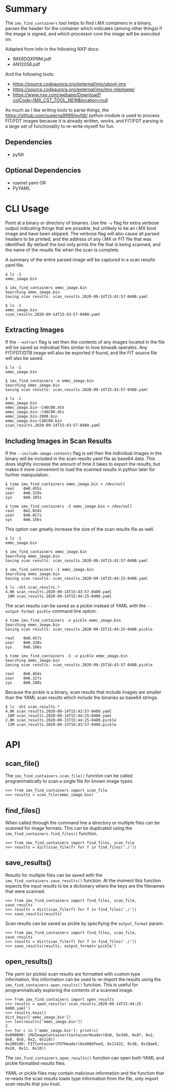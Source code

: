 # Summary

The `imx_find_containers` tool helps to find i.MX containers in a binary, parses
the header for the container which indicates (among other things) if the image is
signed, and which processor core the image will be executed on.

Adapted from info in the following NXP docs:
- IMX8DQXPRM.pdf
- AN12056.pdf

And the following tools:
- https://source.codeaurora.org/external/imx/uboot-imx
- https://source.codeaurora.org/external/imx/imx-mkimage/
- https://www.nxp.com/webapp/Download?colCode=IMX_CST_TOOL_NEW&location=null

As much as I like writing tools to parse things, the
https://github.com/superna9999/pyfdt/ python module is used to process FIT/FDT
images because it is already written, works, and FIT/FDT parsing is a large set
of functionality to re-write myself for fun.

## Dependencies
- pyfdt

## Optional Dependencies
- ruamel.yaml
OR
- PyYAML

# CLI Usage

Point at a binary or directory of binaries. Use the `-v` flag for extra verbose
output indicating things that are possible, but unlikely to be an i.MX boot
image and have been skipped.  The verbose flag will also cause all parsed
headers to be printed, and the address of any i.MX or FIT file that was
identified.  By default the tool only prints the file that is being scanned, and
the name of the results file when the scan is complete.

A summary of the entire parsed image will be captured in a scan results yaml
file.

```
$ ls -1
emmc_image.bin

$ imx_find_containers emmc_image.bin
Searching emmc_image.bin
Saving scan results: scan_results.2020-09-14T15:43:57-0400.yaml

$ ls -1
emmc_image.bin
scan_results.2020-09-14T15:43:57-0400.yaml
```

## Extracting Images
If the `--extract` flag is set then the contents of any images located in the
file will be saved as individual files similar to how binwalk operates.  Any
FIT/FDT/DTB image will also be exported if found, and the FIT source file will
also be saved.
```
$ ls -1
emmc_image.bin

$ imx_find_containers -e emmc_image.bin
Searching emmc_image.bin
Saving scan results: scan_results.2020-09-14T15:43:57-0400.yaml

$ ls -1
emmc_image.bin
emmc_image.bin--C40C00.dtb
emmc_image.bin--C40C00.dts
emmc_image.bin-2000.bin
emmc_image.bin-C40C00.bin
scan_results.2020-09-14T15:43:57-0400.yaml
```

## Including Images in Scan Results

If the `--include-image-contents` flag is set then the individual images in the
binary will be included in the scan results yaml file as base64 data.  This does
slightly increase the amount of time it takes to export the results, but makes
it more convenient to load the scanned results in python later for further
manipulation.
```
$ time imx_find_containers emmc_image.bin > /dev/null
real    0m0.455s
user    0m0.329s
sys     0m0.105s

$ time imx_find_containers -I emmc_image.bin > /dev/null
real    0m1.024s
user    0m0.817s
sys     0m0.166s
```

This option can greatly increase the size of the scan results file as well.
```
$ ls -1
emmc_image.bin

$ imx_find_containers emmc_image.bin
Searching emmc_image.bin
Saving scan results: scan_results.2020-09-14T15:43:57-0400.yaml

$ imx_find_containers -I emmc_image.bin
Searching emmc_image.bin
Saving scan results: scan_results.2020-09-14T15:44:25-0400.yaml

$ ls -sh1 scan_results.*
4.0K scan_results.2020-09-14T15:43:57-0400.yaml
 18M scan_results.2020-09-14T15:44:25-0400.yaml
```

The scan results can be saved as a pickle instead of YAML with the
`--output-format pickle` command line option.
```
$ time imx_find_containers -o pickle emmc_image.bin
Searching emmc_image.bin
Saving scan results: scan_results.2020-09-15T15:44:25-0400.pickle

real    0m0.457s
user    0m0.330s
sys     0m0.106s

$ time imx_find_containers -I -o pickle emmc_image.bin
Searching emmc_image.bin
Saving scan results: scan_results.2020-09-15T16:43:57-0400.pickle

real    0m0.464s
user    0m0.327s
sys     0m0.108s
```

Because the pickle is a binary, scan results that include images are smaller
than the YAML scan results which include the binaries as base64 strings.
```
$ ls -sh1 scan_results.*
4.0K scan_results.2020-09-14T15:43:57-0400.yaml
 18M scan_results.2020-09-14T15:44:25-0400.yaml
2.0K scan_results.2020-09-15T15:44:25-0400.pickle
 13M scan_results.2020-09-15T16:43:57-0400.pickle
```

# API

## scan_file()
The `imx_find_containers.scan_file()` function can be called programmatically to
scan a single file for known image types.
```
>>> from imx_find_containers import scan_file
>>> results = scan_file(emmc_image.bin)
```

## find_files()
When called through the command line a directory or multiple files can be
scanned for image formats.  This can be duplicated using the
`imx_find_containers.find_files()` function.
```
>>> from imx_find_containers import find_files, scan_file
>>> results = dict(scan_file(f) for f in find_files('./'))
```

## save_results()
Results for multiple files can be saved with the
`imx_find_containers.save_results()` function.  At the moment this function
expects the input results to be a dictionary where the keys are the filenames
that were scanned.
```
>>> from imx_find_containers import find_files, scan_file, save_results
>>> results = dict(scan_file(f) for f in find_files('./'))
>>> save_results(results)
```

Scan results can be saved as pickle by specifying the `output_format` param:
```
>>> from imx_find_containers import find_files, scan_file, save_results
>>> results = dict(scan_file(f) for f in find_files('./'))
>>> save_results(results, output_format='pickle')
```

## open_results()
The yaml (or pickle) scan results are formatted with custom type information,
this information can be used to re-import the results using the
`imx_find_containers.open_results()` function.  This is useful for
programmatically exploring the contents of a scanned image.

```
>>> from imx_find_containers import open_results
>>> results = open_results('scan_results.2020-09-14T15:44:25-0400.yaml')
>>> results.keys()
dict_keys(['emmc_image.bin'])
>>> len(results['emmc_image.bin'])
2
>>> for c in ['emmc_image.bin']: print(c)
0x000000: iMXImageContainer(ContainerHeader(0x0, 0x340, 0x87, 0x2, 0x0, 0x0, 0x2, 0x110))
0x200100: FITContainer(FDTHeader(0xd00dfeed, 0x11422, 0x38, 0x10ae0, 0x28, 0x11, 0x10))
```

The `imx_find_containers.open_results()` function can open both YAML and pickle
formatted results files.

YAML or pickle files may contain malicious information and the function that
re-reads the scan results loads type information from the file, only import scan
results that you trust.

